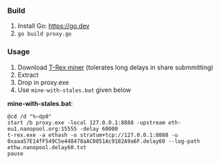### Build

1. Install Go: https://go.dev
2. `go build proxy.go`

### Usage
1. Download [T-Rex miner](https://github.com/trexminer/T-Rex/releases) (tolerates long delays in share submmitting)
2. Extract
3. Drop in proxy.exe
4. Use `mine-with-stales.bat` given below

**mine-with-stales.bat**:
```
@cd /d "%~dp0"
start /b proxy.exe -local 127.0.0.1:8888 -upstream eth-eu1.nanopool.org:15555 -delay 60000
t-rex.exe -a ethash -o stratum+tcp://127.0.0.1:8888 -u 0xaaa57E14fF549C5e448478aAC0851Ac9182A9a6F.delay60 --log-path ethw.nanopool.delay60.txt
pause
```

